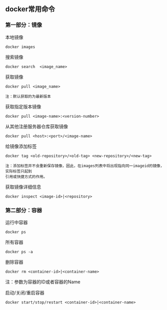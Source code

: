 ## docker常用命令

### 第一部分：镜像

本地镜像

```
docker images
```

搜索镜像

```
docker search  <image_name>
```

获取镜像

```
docker pull <image_name>

注：默认获取的为最新版本
```

获取指定版本镜像

```
docker pull <image-name>:<version-number>
```

从其他注册服务器仓库获取镜像

```
docker pull <host>:<port>/<image-name>
```

给镜像添加标签

```
docker tag <old-repository>/<old-tag> <new-repository>/<new-tag>

注：添加标签并不会重新保存镜像，因此，在images列表中将出现指向同一imageid的镜像，实际标签只起到
引用或快捷方式的作用。
```

获取镜像详细信息

```
docker inspect <image-id>|<repository>
```

### 第二部分：容器

运行中容器

`docker ps`

所有容器

`docker ps -a`

删除容器

`docker rm <container-id>|<container-name>`

注：参数为容器的ID或者容器的Name

启动/关闭/重启容器

`docker start/stop/restart <container-id>|<container-name>`


